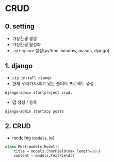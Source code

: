 # CRUD

## 0. setting

- 가상환경 생성
- 가상환경 활성화
- `.gitignore` 설정(python, window, masos, django)

## 1. django

- `pip install django`
- 현재 우리가 다루고 있는 폴더의 프로젝트 생성
```shell
django-admin startproject crud.
```

- 앱 생성 /  등록
```shell
django-admin startapp posts
```

## 2. CRUD

- modeling (`models.py`)

```python
class Post(models.Model):
    title = models.CharField(max_length=100)
    content = models.TextField()
```

